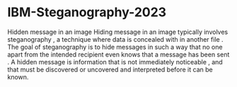 # IBM-Steganography-2023
Hidden message in an image
Hiding message in an image typically involves steganography , a technique where data is concealed with in another file . The goal of steganography is to hide messages in such a way that no one apart from the intended recipient even knows that a message has been sent . A hidden message is information that is not immediately noticeable , and that must be discovered or uncovered and interpreted before it can be known.

